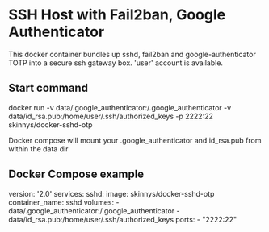 SSH Host with Fail2ban, Google Authenticator
===
This docker container bundles up sshd, fail2ban and google-authenticator TOTP into a secure ssh gateway box. 'user' account is available.

## Start command
docker run -v data/.google_authenticator:/.google_authenticator -v data/id_rsa.pub:/home/user/.ssh/authorized_keys -p 2222:22 skinnys/docker-sshd-otp

Docker compose will mount your .google_authenticator and id_rsa.pub from within the data dir
## Docker Compose example ##
version: '2.0'
services:
  sshd:
    image: skinnys/docker-sshd-otp
    container_name: sshd
    volumes:
      -  data/.google_authenticator:/.google_authenticator
      -  data/id_rsa.pub:/home/user/.ssh/authorized_keys 
    ports:
      - "2222:22"
